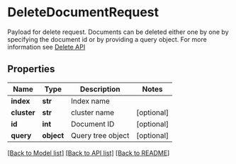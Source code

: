 # DeleteDocumentRequest

Payload for delete request. Documents can be deleted either one by one by specifying the document id or by providing a query object. For more information see  [Delete API](https://docs.manticoresearch.com/latest/html/http_reference/json_delete.html) 
## Properties
Name | Type | Description | Notes
------------ | ------------- | ------------- | -------------
**index** | **str** | Index name | 
**cluster** | **str** | cluster name | [optional] 
**id** | **int** | Document ID | [optional] 
**query** | **object** | Query tree object | [optional] 

[[Back to Model list]](../README.md#documentation-for-models) [[Back to API list]](../README.md#documentation-for-api-endpoints) [[Back to README]](../README.md)


